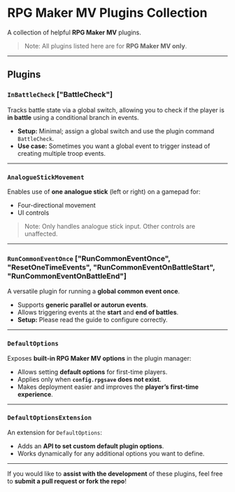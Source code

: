 # RPG Maker MV Plugins Collection

A collection of helpful **RPG Maker MV** plugins.  

> Note: All plugins listed here are for **RPG Maker MV only**.

---

## Plugins

### `InBattleCheck` ["BattleCheck"]
Tracks battle state via a global switch, allowing you to check if the player is **in battle** using a conditional branch in events.  

- **Setup:** Minimal; assign a global switch and use the plugin command `BattleCheck`.  
- **Use case:** Sometimes you want a global event to trigger instead of creating multiple troop events.  

---

### `AnalogueStickMovement`
Enables use of **one analogue stick** (left or right) on a gamepad for:  

- Four-directional movement  
- UI controls  

> Note: Only handles analogue stick input. Other controls are unaffected.  

---

### `RunCommonEventOnce` ["RunCommonEventOnce", "ResetOneTimeEvents", "RunCommonEventOnBattleStart", "RunCommonEventOnBattleEnd"]
A versatile plugin for running a **global common event once**.  

- Supports **generic parallel or autorun events**.  
- Allows triggering events at the **start** and **end of battles**.  
- **Setup:** Please read the guide to configure correctly.  

---

### `DefaultOptions`
Exposes **built-in RPG Maker MV options** in the plugin manager:  

- Allows setting **default options** for first-time players.  
- Applies only when **`config.rpgsave` does not exist**.  
- Makes deployment easier and improves the **player’s first-time experience**.  

---

### `DefaultOptionsExtension`
An extension for `DefaultOptions`:  

- Adds an **API to set custom default plugin options**.  
- Works dynamically for any additional options you want to define.  

---

If you would like to **assist with the development** of these plugins, feel free to **submit a pull request or fork the repo**!
